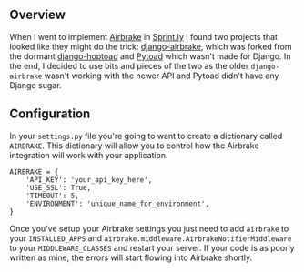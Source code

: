 ## Overview

When I went to implement [Airbrake](http://airbrake.io) in [Sprint.ly](http://sprint.ly) I found two projects that looked like they might do the trick: [django-airbrake](https://bitbucket.org/greghball/django-airbrake), which was forked from the dormant [django-hoptoad](https://bitbucket.org/sjl/django-hoptoad/) and [Pytoad](https://github.com/attachmentsme/Pytoad) which wasn't made for Django. In the end, I decided to use bits and pieces of the two as the older `django-airbrake` wasn't working with the newer API and Pytoad didn't have any Django sugar.

## Configuration

In your `settings.py` file you're going to want to create a dictionary called `AIRBRAKE`. This dictionary will allow you to control how the Airbrake integration will work with your application.

    AIRBRAKE = {
        'API_KEY': 'your_api_key_here',
        'USE_SSL': True,
        'TIMEOUT': 5,
        'ENVIRONMENT': 'unique_name_for_environment',
    }


Once you've setup your Airbrake settings you just need to add `airbrake` to your `INSTALLED_APPS` and `airbrake.middleware.AirbrakeNotifierMiddleware` to your `MIDDLEWARE_CLASSES` and restart your server. If your code is as poorly written as mine, the errors will start flowing into Airbrake shortly.
